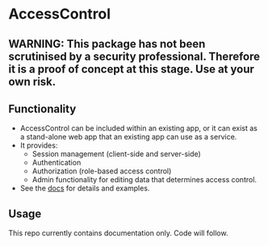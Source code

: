 # AccessControl

## WARNING: This package has not been scrutinised by a security professional. Therefore it is a proof of concept at this stage. Use at your own risk.

## Functionality
- AccessControl can be included within an existing app, or it can exist as a stand-alone web app that an existing app can use as a service.
- It provides:
    - Session management (client-side and server-side)
    - Authentication
    - Authorization (role-based access control)
    - Admin functionality for editing data that determines access control.
- See the [docs](docs/Contents.md) for details and examples.

## Usage
This repo currently contains documentation only. Code will follow.
